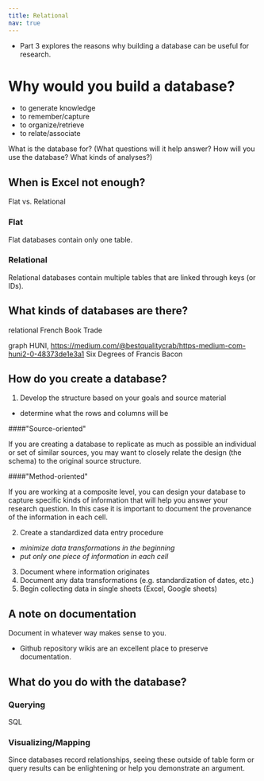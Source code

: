 ```yaml
---
title: Relational
nav: true
---
```

- Part 3 explores the reasons why building a database can be useful for research.


# Why would you build a database?

- to generate knowledge
- to remember/capture
- to organize/retrieve
- to relate/associate


What is the database for? (What questions will it help answer? How will you use the database? What kinds of analyses?)





## When is Excel not enough?

Flat vs. Relational

### Flat

Flat databases contain only one table.

### Relational

Relational databases contain multiple tables that are linked through keys (or IDs).





## What kinds of databases are there?
relational
French Book Trade


graph
HUNI, https://medium.com/@bestqualitycrab/https-medium-com-huni2-0-48373de1e3a1
Six Degrees of Francis Bacon

## How do you create a database?

1. Develop the structure based on your goals and source material
 - determine what the rows and columns will be

####"Source-oriented"

If you are creating a database to replicate as much as possible an individual or set of similar sources, you may want to closely relate the design (the schema) to the original source structure.

####"Method-oriented"

If you are working at a composite level, you can design your database to capture specific kinds of information that will help you answer your research question. In this case it is important to document the provenance of the information in each cell.



2. Create a standardized data entry procedure
  - *minimize data transformations in the beginning*
  - *put only one piece of information in each cell*

3. Document where information originates
4. Document any data transformations (e.g. standardization of dates, etc.)
5. Begin collecting data in single sheets (Excel, Google sheets)


## A note on documentation
Document in whatever way makes sense to you.
- Github repository wikis are an excellent place to preserve documentation.





## What do you do with the database?
### Querying
SQL

### Visualizing/Mapping
Since databases record relationships, seeing these outside of table form or query results can be enlightening or help you demonstrate an argument.

